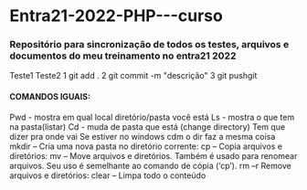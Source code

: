 # Entra21-2022-PHP---curso
### Repositório para sincronização de todos os testes, arquivos e documentos do meu treinamento no entra21 2022

Teste1
Teste2
1 git add .
2 git commit -m "descrição"
3 git pushgit 

#### COMANDOS IGUAIS:

Pwd - mostra em qual local diretório/pasta você está
Ls - mostra o que tem na pasta(listar)
Cd - muda de pasta que está (change directory)
Tem que dizer pra onde vai
Se estiver no windows cdm o dir faz a mesma coisa
mkdir – Cria uma nova pasta no diretório corrente:
cp – Copia arquivos e diretórios:
mv – Move arquivos e diretórios. Também é usado para renomear arquivos. Seu uso é semelhante ao comando de cópia (‘cp’).
rm –r Remove arquivos e diretórios:
clear – Limpa todo o conteúdo 
